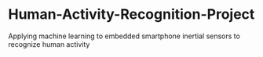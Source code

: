 # Human-Activity-Recognition-Project
Applying machine learning to embedded smartphone inertial sensors to recognize human activity 

